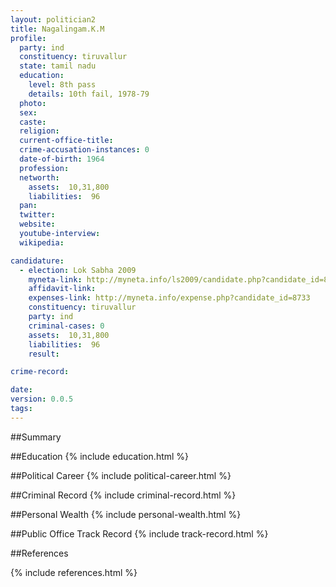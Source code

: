 ```yaml
---
layout: politician2
title: Nagalingam.K.M
profile: 
  party: ind
  constituency: tiruvallur
  state: tamil nadu
  education: 
    level: 8th pass
    details: 10th fail, 1978-79
  photo: 
  sex: 
  caste: 
  religion: 
  current-office-title: 
  crime-accusation-instances: 0
  date-of-birth: 1964
  profession: 
  networth: 
    assets:  10,31,800
    liabilities:  96
  pan: 
  twitter: 
  website: 
  youtube-interview: 
  wikipedia: 

candidature: 
  - election: Lok Sabha 2009
    myneta-link: http://myneta.info/ls2009/candidate.php?candidate_id=8733
    affidavit-link: 
    expenses-link: http://myneta.info/expense.php?candidate_id=8733
    constituency: tiruvallur 
    party: ind
    criminal-cases: 0
    assets:  10,31,800
    liabilities:  96
    result:  

crime-record: 

date: 
version: 0.0.5
tags: 
---
```

##Summary


##Education
{% include education.html %}


##Political Career
{% include political-career.html %}


##Criminal Record
{% include criminal-record.html %}


##Personal Wealth
{% include personal-wealth.html %}


##Public Office Track Record
{% include track-record.html %}


##References


{% include references.html %}